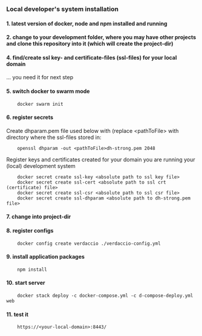 ### Local developer's system installation

#### 1. latest version of docker, node and npm installed and running

#### 2. change to your development folder, where you may have other projects and clone this repository into it (which will create the project-dir)

#### 4. find/create ssl key- and certificate-files (ssl-files) for your local domain
... you need it for next step

#### 5. switch docker to swarm mode

		docker swarm init

#### 6. register secrets

Create dhparam.pem file used below with (replace  &lt;pathToFile&gt; with directory where the ssl-files stored in:

		openssl dhparam -out <pathToFile>dh-strong.pem 2048

Register keys and certificates created for your domain you are running your (local) development system

		docker secret create ssl-key <absolute path to ssl key file>
		docker secret create ssl-cert <absolute path to ssl crt (certificate) file>
		docker secret create ssl-csr <absolute path to ssl csr file>
		docker secret create ssl-dhparam <absolute path to dh-strong.pem file>

#### 7. change into project-dir

#### 8. register configs

		docker config create verdaccio ./verdaccio-config.yml

#### 9. install application packages

		npm install

#### 10. start server

		docker stack deploy -c docker-compose.yml -c d-compose-deploy.yml web

#### 11. test it

		https://<your-local-domain>:8443/
